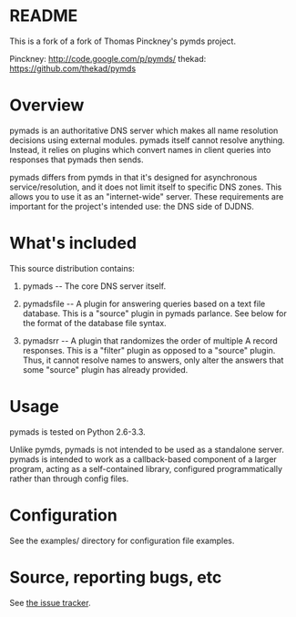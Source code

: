 README
===================

This is a fork of a fork of Thomas Pinckney's pymds project.

Pinckney: http://code.google.com/p/pymds/
thekad: https://github.com/thekad/pymds

Overview
===================

pymads is an authoritative DNS server which makes all name resolution
decisions using external modules. pymads itself cannot resolve
anything. Instead, it relies on plugins which convert names in
client queries into responses that pymads then sends.

pymads differs from pymds in that it's designed for asynchronous
service/resolution, and it does not limit itself to specific DNS
zones. This allows you to use it as an "internet-wide" server. These
requirements are important for the project's intended use: the DNS
side of DJDNS.

What's included
===================

This source distribution contains:

1) pymads -- The core DNS server itself.

2) pymadsfile -- A plugin for answering queries based on a text file
database. This is a "source" plugin in pymads parlance. See below for
the format of the database file syntax.

3) pymadsrr -- A plugin that randomizes the order of multiple A record
responses. This is a "filter" plugin as opposed to a "source"
plugin. Thus, it cannot resolve names to answers, only alter the
answers that some "source" plugin has already provided.

Usage
===================

pymads is tested on Python 2.6-3.3.

Unlike pymds, pymads is not intended to be used as a standalone
server. pymads is intended to work as a callback-based component of
a larger program, acting as a self-contained library, configured
programmatically rather than through config files.

Configuration
===================

See the examples/ directory for configuration file examples.

Source, reporting bugs, etc
===================

See [the issue tracker](https://github.com/campadrenalin/pymads/issues).
